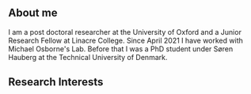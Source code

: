 ## About me

I am a post doctoral researcher at the University of Oxford and a Junior Research Fellow at Linacre College. Since April 2021 I have worked with Michael Osborne's Lab. Before that I was a PhD student under Søren Hauberg at the Technical University of Denmark. 

## Research Interests


